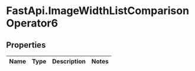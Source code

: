 # FastApi.ImageWidthListComparisonOperator6

## Properties
Name | Type | Description | Notes
------------ | ------------- | ------------- | -------------

